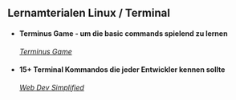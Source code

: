 ## Lernamterialen Linux / Terminal



- #### **Terminus Game - um die basic commands spielend zu lernen**
  [*Terminus Game*](https://web.mit.edu/mprat/Public/web/Terminus/Web/main.html)

- #### **15+ Terminal Kommandos die jeder Entwickler kennen sollte**

  [*Web Dev Simplified*](https://www.youtube.com/watch?v=CV-ven_rxhw)  








